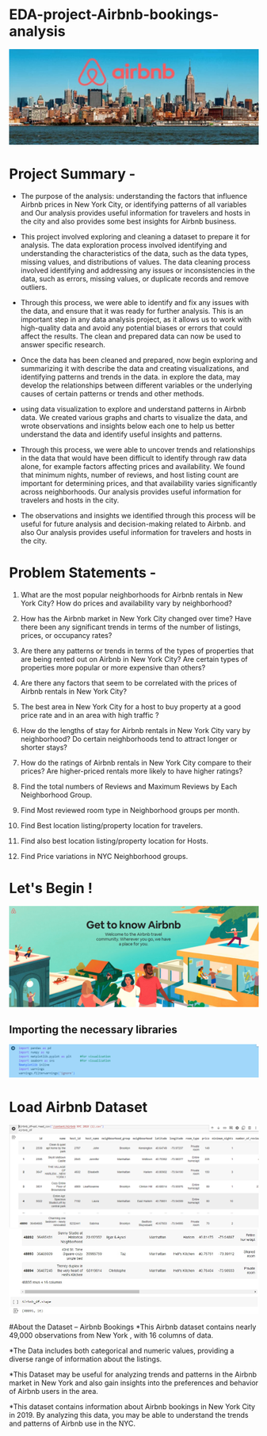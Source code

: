 # EDA-project-Airbnb-bookings-analysis
![img1](https://github.com/shawakash1992/Airbnb/blob/main/air%20bnb%20pic.jpg)

# Project Summary -


 * The purpose of the analysis: understanding the factors that influence Airbnb prices in New York City, or identifying patterns of all variables and Our analysis provides useful information for travelers and hosts in the city and also provides some best insights for Airbnb business.

 * This project involved exploring and cleaning a dataset to prepare it for analysis. The data exploration process involved identifying and understanding the characteristics of the data, such as the data types, missing values, and distributions of values. The data cleaning process involved identifying and addressing any issues or inconsistencies in the data, such as errors, missing values, or duplicate records and remove outliers.

 * Through this process, we were able to identify and fix any issues with the data, and ensure that it was ready for further analysis. This is an important step in any data analysis project, as it allows us to work with high-quality data and avoid any potential biases or errors that could affect the results. The clean and prepared data can now be used to answer specific research.

 * Once the data has been cleaned and prepared, now begin exploring and summarizing it with describe the data and creating visualizations, and identifying patterns and trends in the data. in explore the data, may develop the relationships between different variables or the underlying causes of certain patterns or trends and other methods.

*  using data visualization to explore and understand patterns in Airbnb data. We created various graphs and charts to visualize the data, and wrote observations and insights below each one to help us better understand the data and identify useful insights and patterns.

* Through this process, we were able to uncover trends and relationships in the data that would have been difficult to identify through raw data alone, for example factors affecting prices and availability. We found that minimum nights, number of reviews, and host listing count are important for determining prices, and that availability varies significantly across neighborhoods. Our analysis provides useful information for travelers and hosts in the city.

*  The observations and insights we identified through this process will be useful for future analysis and decision-making related to Airbnb. and also Our analysis provides useful information for travelers and hosts in the city.

# Problem Statements -

1. What are the most popular neighborhoods for Airbnb rentals in New York City? How do prices and availability vary by neighborhood?

2. How has the Airbnb market in New York City changed over time? Have there been any significant trends in terms of the number of listings, prices, or occupancy rates?

3. Are there any patterns or trends in terms of the types of properties that are being rented out on Airbnb in New York City? Are certain types of properties more popular or more expensive than others?

4. Are there any factors that seem to be correlated with the prices of Airbnb rentals in New York City?

5. The best area in New York City for a host to buy property at a good price rate and in an area with high traffic ?

6. How do the lengths of stay for Airbnb rentals in New York City vary by neighborhood? Do certain neighborhoods tend to attract longer or shorter stays?

7. How do the ratings of Airbnb rentals in New York City compare to their prices? Are higher-priced rentals more likely to have higher ratings?

8. Find the total numbers of Reviews and Maximum Reviews by Each Neighborhood Group.

9. Find Most reviewed room type in Neighborhood groups per month.

10. Find Best location listing/property location for travelers.

11. Find also best location listing/property location for Hosts.

12. Find Price variations in NYC Neighborhood groups.

# Let's Begin !

![img1](https://github.com/shawakash1992/Airbnb/blob/main/airbnb%20image.png)

## Importing the necessary libraries
![img1](https://github.com/shawakash1992/Airbnb/blob/main/airb%20click.png)


# Load Airbnb Dataset
![img1](https://github.com/shawakash1992/Airbnb/blob/main/airbnb%20click1.png)
![img1](https://github.com/shawakash1992/Airbnb/blob/main/airbnb%20click2.jpg)

#About the Dataset – Airbnb Bookings
*This Airbnb dataset contains nearly 49,000 observations from New York , with 16 columns of data.

*The Data includes both categorical and numeric values, providing a diverse range of information about the listings.

*This Dataset may be useful for analyzing trends and patterns in the Airbnb market in New York and also gain insights into the preferences and behavior of Airbnb users in the area.

*This dataset contains information about Airbnb bookings in New York City in 2019. By analyzing this data, you may be able to understand the trends and patterns of Airbnb use in the NYC.





